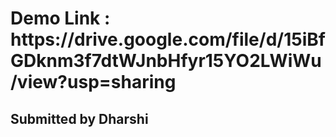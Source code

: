 <h1> Demo Link :  https://drive.google.com/file/d/15iBfGDknm3f7dtWJnbHfyr15YO2LWiWu/view?usp=sharing</h1>
<h2>Submitted  by Dharshi</h2>
